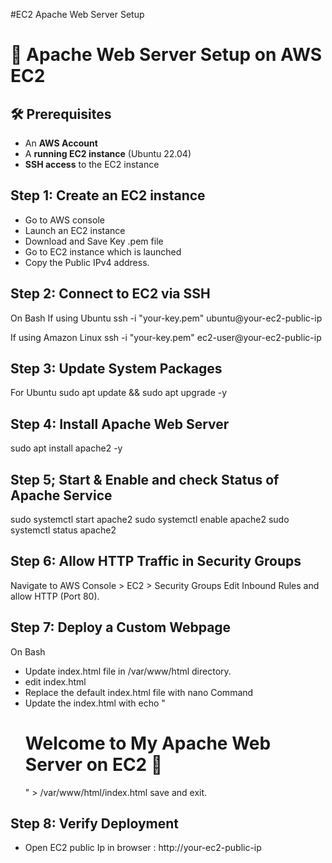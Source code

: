 #EC2 Apache Web Server Setup

# 📖 Apache Web Server Setup on AWS EC2

## 🛠 Prerequisites
- An **AWS Account**
- A **running EC2 instance** (Ubuntu 22.04)
- **SSH access** to the EC2 instance

## Step 1: Create an EC2 instance

- Go to AWS console
- Launch an EC2 instance
- Download and Save Key .pem file
- Go to EC2 instance which is launched
- Copy the Public IPv4 address.

## Step 2: Connect to EC2 via SSH 
On Bash
If using Ubuntu 
ssh -i "your-key.pem" ubuntu@your-ec2-public-ip

If using Amazon Linux 
ssh -i "your-key.pem" ec2-user@your-ec2-public-ip

##  Step 3: Update System Packages

For Ubuntu
sudo apt update && sudo apt upgrade -y

##   Step 4: Install Apache Web Server
sudo apt install apache2 -y


##   Step 5; Start & Enable and check Status of Apache Service
sudo systemctl start apache2
sudo systemctl enable apache2
sudo systemctl status apache2

##   Step 6: Allow HTTP Traffic in Security Groups

Navigate to AWS Console > EC2 > Security Groups
Edit Inbound Rules and allow HTTP (Port 80).


##   Step 7: Deploy a Custom Webpage
On Bash
- Update index.html file in /var/www/html directory.
- edit index.html
- Replace the default index.html file with nano Command
- Update the index.html with echo "<h1>Welcome to My Apache Web Server on EC2 🚀</h1>" > /var/www/html/index.html
save and exit.
 
##  Step 8: Verify Deployment
- Open EC2 public Ip in browser : http://your-ec2-public-ip

